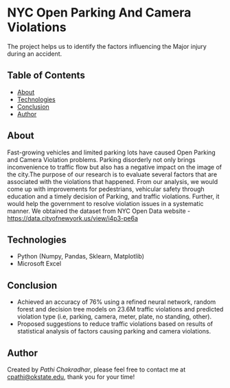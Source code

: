 # NYC Open Parking And Camera Violations
The project helps us to identify the factors influencing the Major injury during an accident.

## Table of Contents
* [About](#about)
* [Technologies](#technologies)
* [Conclusion](#conclusion)
* [Author](#author)

## About
Fast-growing vehicles and limited parking lots have caused Open Parking and Camera Violation problems. Parking disorderly not only brings inconvenience to traffic flow but also has a negative impact on the image of the city.The purpose of our research is to evaluate several factors that are associated with the violations that happened. From our analysis, we would come up with improvements for pedestrians, vehicular safety through education and a timely decision of Parking, and traffic violations. Further, it would help the government to resolve violation issues in a systematic manner. We obtained the dataset from NYC Open Data website - https://data.cityofnewyork.us/view/i4p3-pe6a

## Technologies
* Python (Numpy, Pandas, Sklearn, Matplotlib) 
* Microsoft Excel

## Conclusion
* Achieved an accuracy of 76% using a refined neural network, random forest and decision tree models on 23.6M traffic violations and predicted violation type (i.e, parking, camera, meter, plate, no standing, other). 
* Proposed suggestions to reduce traffic violations based on results of statistical analysis of factors causing parking and camera violations.
 
## Author
Created by *Pathi Chakradhar*, please feel free to contact me at cpathi@okstate.edu, thank you for your time!
